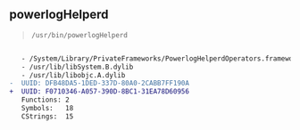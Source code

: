 ## powerlogHelperd

> `/usr/bin/powerlogHelperd`

```diff

   - /System/Library/PrivateFrameworks/PowerlogHelperdOperators.framework/PowerlogHelperdOperators
   - /usr/lib/libSystem.B.dylib
   - /usr/lib/libobjc.A.dylib
-  UUID: DFB48DA5-1DED-337D-80A0-2CABB7FF190A
+  UUID: F0710346-A057-390D-8BC1-31EA78D60956
   Functions: 2
   Symbols:   18
   CStrings:  15

```
